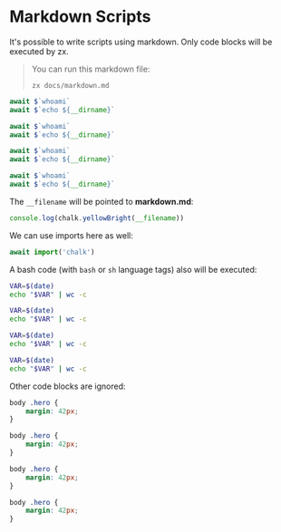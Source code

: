 # Markdown Scripts

It's possible to write scripts using markdown. Only code blocks will be executed
by zx.

> You can run this markdown file:
>
> ```
> zx docs/markdown.md
> ```

```js
await $`whoami`
await $`echo ${__dirname}`
```

~~~js
await $`whoami`
await $`echo ${__dirname}`
~~~

````js
await $`whoami`
await $`echo ${__dirname}`
````

~~~~js
await $`whoami`
await $`echo ${__dirname}`
~~~~

The `__filename` will be pointed to **markdown.md**:

```js
console.log(chalk.yellowBright(__filename))
```

We can use imports here as well:

```js
await import('chalk')
```

A bash code (with `bash` or `sh` language tags) also will be executed:

```bash
VAR=$(date)
echo "$VAR" | wc -c
```

~~~bash
VAR=$(date)
echo "$VAR" | wc -c
~~~

````bash
VAR=$(date)
echo "$VAR" | wc -c
````

~~~~bash
VAR=$(date)
echo "$VAR" | wc -c
~~~~

Other code blocks are ignored:

```css
body .hero {
    margin: 42px;
}
```

~~~css
body .hero {
    margin: 42px;
}
~~~

````css
body .hero {
    margin: 42px;
}
````

~~~~css
body .hero {
    margin: 42px;
}
~~~~

